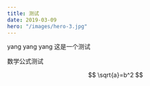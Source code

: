 ```yaml
---
title: 测试
date: 2019-03-09
hero: "/images/hero-3.jpg"
---
```


yang yang yang 这是一个测试



数学公式测试


$$
\sqrt{a}=b^2
$$

